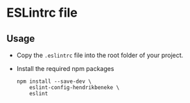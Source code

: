 # ESLintrc file

## Usage

- Copy the `.eslintrc` file into the root folder of your project.
- Install the required npm packages

    ```
    npm install --save-dev \
        eslint-config-hendrikbeneke \
        eslint
    ```
